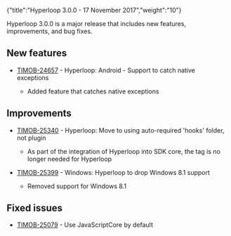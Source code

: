 {"title":"Hyperloop 3.0.0 - 17 November 2017","weight":"10"} 

Hyperloop 3.0.0 is a major release that includes new features, improvements, and bug fixes.

## New features

*   [TIMOB-24657](https://jira.appcelerator.org/browse/TIMOB-24657) - Hyperloop: Android - Support to catch native exceptions
    
    *   Added feature that catches native exceptions
        

## Improvements

*   [TIMOB-25340](https://jira.appcelerator.org/browse/TIMOB-25340) - Hyperloop: Move to using auto-required 'hooks' folder, not plugin
    
    *   As part of the integration of Hyperloop into SDK core, the <plugins> tag is no longer needed for Hyperloop
        
*   [TIMOB-25399](https://jira.appcelerator.org/browse/TIMOB-25399) - Windows: Hyperloop to drop Windows 8.1 support
    
    *   Removed support for Windows 8.1
        

## Fixed issues

*   [TIMOB-25079](https://jira.appcelerator.org/browse/TIMOB-25079) - Use JavaScriptCore by default